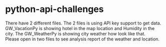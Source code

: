 # python-api-challenges

There have 2 different files. The 2 files is using API key support to get data.
GW_VacationPy is showing hotel in the map location and Humidity in the city.
The GW_WeatherPy is showing city weather how look like that.  
Please open in two files to see analysis report of the weather and location.

